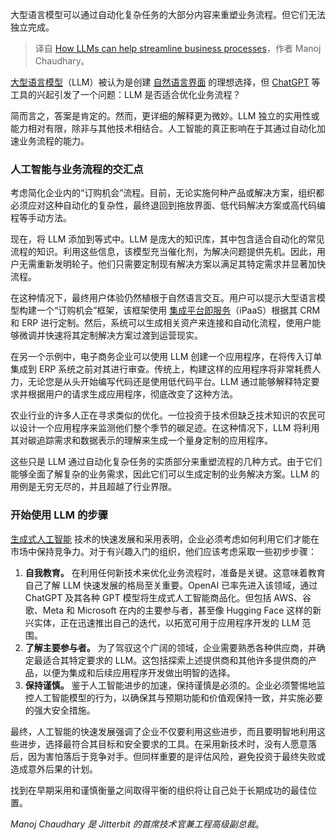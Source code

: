 
<!--
title: LLM 如何帮助简化业务流程
cover: ./cover.png
-->

大型语言模型可以通过自动化复杂任务的大部分内容来重塑业务流程。但它们无法独立完成。

> 译自 [How LLMs can help streamline business processes](https://www.infoworld.com/article/3714621/how-llms-can-help-streamline-business-processes.html)，作者 Manoj Chaudhary。

[大型语言模型](https://www.infoworld.com/article/3709489/large-language-models-the-foundations-of-generative-ai.html)（LLM）被认为是创建 [自然语言界面](https://www.infoworld.com/article/3398696/what-is-natural-language-processing-ai-for-speech-and-text.html) 的理想选择，但 [ChatGPT](https://www.infoworld.com/article/3689172/chatgpt-and-software-development.html) 等工具的兴起引发了一个问题：LLM 是否适合优化业务流程？

简而言之，答案是肯定的。然而，更详细的解释更为微妙。LLM 独立的实用性或能力相对有限，除非与其他技术相结合。人工智能的真正影响在于其通过自动化加速业务流程的能力。

### 人工智能与业务流程的交汇点

考虑简化企业内的“订购机会”流程。目前，无论实施何种产品或解决方案，组织都必须应对这种自动化的复杂性，最终退回到拖放界面、低代码解决方案或高代码编程等手动方法。

现在，将 LLM 添加到等式中。LLM 是庞大的知识库，其中包含适合自动化的常见流程的知识。利用这些信息，该模型充当催化剂，为解决问题提供先机。因此，用户无需重新发明轮子。他们只需要定制现有解决方案以满足其特定需求并显著加快流程。

在这种情况下，最终用户体验仍然植根于自然语言交互。用户可以提示大型语言模型构建一个“订购机会”框架，该框架使用 [集成平台即服务](https://www.cio.com/article/188937/what-is-ipaas-integrating-data-flows-to-create-new-services.html)（iPaaS）根据其 CRM 和 ERP 进行定制。然后，系统可以生成相关资产来连接和自动化流程，使用户能够微调并快速将其定制解决方案过渡到运营现实。

在另一个示例中，电子商务企业可以使用 LLM 创建一个应用程序，在将传入订单集成到 ERP 系统之前对其进行审查。传统上，构建这样的应用程序将非常耗费人力，无论您是从头开始编写代码还是使用低代码平台。LLM 通过能够解释特定要求并根据用户的请求生成应用程序，彻底改变了这种方法。

农业行业的许多人正在寻求类似的优化。一位投资于技术但缺乏技术知识的农民可以设计一个应用程序来监测他们整个季节的碳足迹。在这种情况下，LLM 将利用其对碳追踪需求和数据表示的理解来生成一个量身定制的应用程序。

这些只是 LLM 通过自动化复杂任务的实质部分来重塑流程的几种方式。由于它们能够全面了解复杂的业务需求，因此它们可以生成定制的业务解决方案。LLM 的用例是无穷无尽的，并且超越了行业界限。

### 开始使用 LLM 的步骤

[生成式人工智能](https://www.infoworld.com/article/3689973/what-is-generative-ai-artificial-intelligence-that-creates.html) 技术的快速发展和采用表明，企业必须考虑如何利用它们才能在市场中保持竞争力。对于有兴趣入门的组织，他们应该考虑采取一些初步步骤：

1. **自我教育。** 在利用任何新技术来优化业务流程时，准备是关键。这意味着教育自己了解 LLM 快速发展的格局至关重要。OpenAI 已率先进入该领域，通过 ChatGPT 及其各种 GPT 模型将生成式人工智能商品化。但包括 AWS、谷歌、Meta 和 Microsoft 在内的主要参与者，甚至像 Hugging Face 这样的新兴实体，正在迅速推出自己的迭代，以拓宽可用于应用程序开发的 LLM 范围。
2. **了解主要参与者。** 为了驾驭这个广阔的领域，企业需要熟悉各种供应商，并确定最适合其特定要求的 LLM。这包括探索上述提供商和其他许多提供商的产品，以便为集成和后续应用程序开发做出明智的选择。
3. **保持谨慎。**  鉴于人工智能进步的加速，保持谨慎是必须的。企业必须警惕地监控人工智能模型的行为，以确保其与预期功能和价值观保持一致，并实施必要的强大安全措施。

最终，人工智能的快速发展强调了企业不仅要利用这些进步，而且要明智地利用这些进步，选择最符合其目标和安全要求的工具。在采用新技术时，没有人愿意落后，因为害怕落后于竞争对手。但同样重要的是评估风险，避免投资于最终失败或造成意外后果的计划。

找到在早期采用和谨慎衡量之间取得平衡的组织将让自己处于长期成功的最佳位置。

*Manoj Chaudhary 是 Jitterbit 的首席技术官兼工程高级副总裁*。

